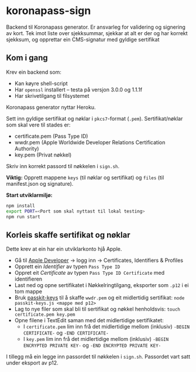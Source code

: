 # koronapass-sign

Backend til Koronapass generator. Er ansvarleg for validering og signering av kort. Tek imot liste over sjekksummar, sjekkar at alt er der og har korrekt sjekksum, og opprettar ein CMS-signatur med gyldige sertifikat

## Kom i gang

Krev ein backend som:

- Kan køyre shell-script
- Har `openssl` installert – testa på versjon 3.0.0 og 1.1.1f
- Har skrivetilgang til filsystemet

Koronapass generator nyttar Heroku.

Sett inn gyldige sertifikat og nøklar i `pkcs7`-format (`.pem`). Sertifikat/nøklar som skal vere til stades er:  

- certificate.pem   (Pass Type ID)
- wwdr.pem          (Apple Worldwide Developer Relations Certification Authority)
- key.pem           (Privat nøkkel)

Skriv inn korrekt passord til nøkkelen i `sign.sh`.

**Viktig:** Opprett mappene `keys` (til nøklar og sertifikat) og `files` (til manifest.json og signature).

**Start utviklarmiljø:**
```bash
npm install
export PORT=<Port som skal nyttast til lokal testing>
npm run start
```

## Korleis skaffe sertifikat og nøklar
Dette krev at ein har ein utviklarkonto hjå Apple.

- Gå til [Apple Developer](developer.apple.com) -> logg inn -> Certificates, Identifiers & Profiles
- Opprett ein *Identifier* av typen `Pass Type ID`
- Oppret eit *Certificate* av typen `Pass Type ID Certificate` med identifieren
- Last ned og opne sertifikatet i Nøkkelringtilgang, eksporter som `.p12` i ei tom mappe
- Bruk [passkit-keys](https://github.com/tinovyatkin/pass-js/blob/master/bin/passkit-keys) til å skaffe `wwdr.pem` og eit midlertidig sertifikat: `node passkit-keys.js <mappe med p12>`
- Lag to nye filer som skal bli til sertifikat og nøkkel henholdsvis: `touch certificate.pem key.pem`
- Opne filene i TextEdit saman med det midlertidige sertifikatet:
  - I `certificate.pem` lim inn frå det midlertidige mellom (inklusiv) `-BEGIN CERTIFICATE-` og `-END CERTIFICATE-`  
  - I `key.pem` lim inn frå det midlertidige mellom (inklusiv) `-BEGIN ENCRYPTED PRIVATE KEY-` og `-END ENCRYPTED PRIVATE KEY-`  

I tillegg må ein legge inn passordet til nøkkelen i `sign.sh`. Passordet vart satt under eksport av p12.
